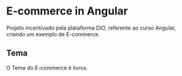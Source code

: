 # E-commerce in Angular

Projeto incentivado pela plataforma DIO, referente ao curso Angular, criando um exemplo de E-commerce.

## Tema

O Tema do E-commerce é livros.
